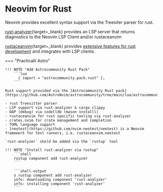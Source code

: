 # Neovim for Rust

Neovim provides excellent syntax support via the Treesiter parser for rust.

[rust-analyzer](){target=_blank} provides an LSP server that returns diagnostics to the Neovim LSP Client and/or rustaceanvim

[rustaceanvim](https://github.com/mrcjkb/rustaceanvim){target=_blank} provides [extensive features for rust development](https://github.com/mrcjkb/rustaceanvim?tab=readme-ov-file#books-usage--features) and integrates with LSP clients.


=== "Practicalli Astro"

    !!! NOTE "Add Astrocommunity Rust Pack"
        ```lua
          { import = "astrocommunity.pack.rust" },
        ```

    Rust support provided via the [Astrocommunity Rust pack](https://github.com/AstroNvim/astrocommunity/tree/main/lua/astrocommunity/pack/rust)

    - rust Treesitter parser
    - LSP support via rust-analyzer & cargo clippy
    - DAP (debug) via codelldb (mason installl)
    - rustaceanvim for rust specific tooling via rust-analyzer
    - crates.nvim for crate management and completion
    - TOML language support
    - [neotest](https://github.com/nvim-neotest/neotest) is a Neovim framework for test runners, i.e. rustaceanvim.neotest

    `rust-analyzer` shold be added via the `rustup` tool

    !!! NOTE "Install rust-analyzer via rustup"
        ```shell
        rustup component add rust-analyzer
        ```

        ```shell-output
        ❯ rustup component add rust-analyzer
        info: downloading component 'rust-analyzer'
        info: installing component 'rust-analyzer'
        ```
